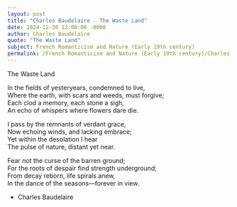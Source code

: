 ```yaml
---
layout: post
title: "Charles Baudelaire - The Waste Land"
date: 2024-12-30 12:00:00 -0000
author: Charles Baudelaire
quote: "The Waste Land"
subject: French Romanticism and Nature (Early 19th century)
permalink: /French Romanticism and Nature (Early 19th century)/Charles Baudelaire/Charles Baudelaire - The Waste Land
---
```


The Waste Land

In the fields of yesteryears, condemned to live,  
Where the earth, with scars and weeds, must forgive;  
Each clod a memory, each stone a sigh,  
An echo of whispers where flowers dare die.

I pass by the remnants of verdant grace,  
Now echoing winds, and lacking embrace;  
Yet within the desolation I hear  
The pulse of nature, distant yet near.

Fear not the curse of the barren ground;  
For the roots of despair find strength underground;  
From decay reborn, life spirals anew,  
In the dance of the seasons—forever in view.

- Charles Baudelaire
